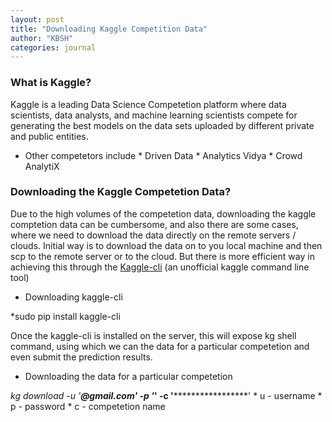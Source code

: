```yaml
---
layout: post
title: "Downloading Kaggle Competition Data"
author: "KBSH"
categories: journal
---
```


### What is Kaggle?
Kaggle is a leading Data Science Competetion platform where data scientists, data analysts, and machine learning scientists compete for generating the best models on the data sets uploaded by different private and public entities. 
* Other competetors include
        * Driven Data
        * Analytics Vidya
        * Crowd AnalytiX

### Downloading the Kaggle Competetion Data?
Due to the high volumes of the competetion data, downloading the kaggle comptetion data can be cumbersome, and also there are some cases, where we need to download the data directly on the remote servers / clouds. Initial way is to download the data on to you local machine and then scp to the remote server or to the cloud. But there is more efficient way in achieving this through the [Kaggle-cli](https://github.com/floydwch/kaggle-cli) (an unofficial kaggle command line tool)

* Downloading kaggle-cli

*sudo pip install kaggle-cli

Once the kaggle-cli is installed on the server, this will expose kg shell command, using which we can the data for a particular competetion and even submit the prediction results. 

* Downloading the data for a particular competetion

*kg download -u '******@gmail.com' -p '*******' -c '*******************'
      * u - username
      * p - password
      * c - competetion name



